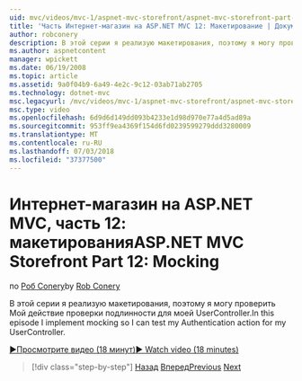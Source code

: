 ```yaml
---
uid: mvc/videos/mvc-1/aspnet-mvc-storefront/aspnet-mvc-storefront-part-12-mocking
title: 'Часть Интернет-магазин на ASP.NET MVC 12: Макетирование | Документация Майкрософт'
author: robconery
description: В этой серии я реализую макетирования, поэтому я могу проверить Мой действие проверки подлинности для моей UserController.
ms.author: aspnetcontent
manager: wpickett
ms.date: 06/19/2008
ms.topic: article
ms.assetid: 9a0f04b9-6a49-4e2c-9c12-03ab71ab2705
ms.technology: dotnet-mvc
msc.legacyurl: /mvc/videos/mvc-1/aspnet-mvc-storefront/aspnet-mvc-storefront-part-12-mocking
msc.type: video
ms.openlocfilehash: 6d9d6d149dd093b4233e1d98d970e77a4d5ad89a
ms.sourcegitcommit: 953ff9ea4369f154d6fd0239599279ddd3280009
ms.translationtype: MT
ms.contentlocale: ru-RU
ms.lasthandoff: 07/03/2018
ms.locfileid: "37377500"
---
```

<a name="aspnet-mvc-storefront-part-12-mocking"></a><span data-ttu-id="6e971-103">Интернет-магазин на ASP.NET MVC, часть 12: макетирования</span><span class="sxs-lookup"><span data-stu-id="6e971-103">ASP.NET MVC Storefront Part 12: Mocking</span></span>
====================
<span data-ttu-id="6e971-104">по [Роб Conery](https://github.com/robconery)</span><span class="sxs-lookup"><span data-stu-id="6e971-104">by [Rob Conery](https://github.com/robconery)</span></span>

<span data-ttu-id="6e971-105">В этой серии я реализую макетирования, поэтому я могу проверить Мой действие проверки подлинности для моей UserController.</span><span class="sxs-lookup"><span data-stu-id="6e971-105">In this episode I implement mocking so I can test my Authentication action for my UserController.</span></span>

[<span data-ttu-id="6e971-106">&#9654;Просмотрите видео (18 минут)</span><span class="sxs-lookup"><span data-stu-id="6e971-106">&#9654; Watch video (18 minutes)</span></span>](https://channel9.msdn.com/Blogs/ASP-NET-Site-Videos/aspnet-mvc-storefront-part-12-mocking)

> [!div class="step-by-step"]
> <span data-ttu-id="6e971-107">[Назад](aspnet-mvc-storefront-part-11-hooking-up-the-shopping-cart-and-using-components.md)
> [Вперед](aspnet-mvc-storefront-part-13-dependency-injection.md)</span><span class="sxs-lookup"><span data-stu-id="6e971-107">[Previous](aspnet-mvc-storefront-part-11-hooking-up-the-shopping-cart-and-using-components.md)
[Next](aspnet-mvc-storefront-part-13-dependency-injection.md)</span></span>
